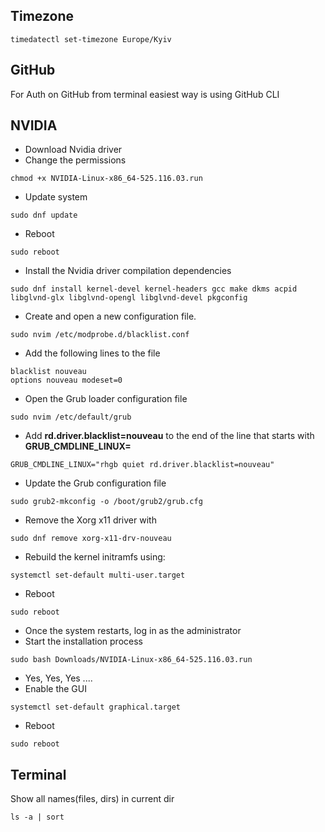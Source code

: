 ## Timezone
```
timedatectl set-timezone Europe/Kyiv
```

## GitHub
For Auth on GitHub from terminal easiest way is using <a src=" https://github.com/cli/cli#installation">GitHub CLI</a> 

## NVIDIA
-   Download Nvidia driver
- Change the permissions
```shell
chmod +x NVIDIA-Linux-x86_64-525.116.03.run
```
- Update system

```shell
sudo dnf update
```
- Reboot
```shell
sudo reboot
```
- Install the Nvidia driver compilation dependencies
```shell
sudo dnf install kernel-devel kernel-headers gcc make dkms acpid libglvnd-glx libglvnd-opengl libglvnd-devel pkgconfig
```
- Create and open a new configuration file.
```shell
sudo nvim /etc/modprobe.d/blacklist.conf
```
- Add the following lines to the file
```
blacklist nouveau
options nouveau modeset=0
```
- Open the Grub loader configuration file
```shell
sudo nvim /etc/default/grub
```
- Add <b> rd.driver.blacklist=nouveau</b> to the end of the line that starts with <b>GRUB_CMDLINE_LINUX=</b>
```
GRUB_CMDLINE_LINUX="rhgb quiet rd.driver.blacklist=nouveau"
```
- Update the Grub configuration file
```shell
sudo grub2-mkconfig -o /boot/grub2/grub.cfg
```
- Remove the Xorg x11 driver with
```shell
sudo dnf remove xorg-x11-drv-nouveau
```
- Rebuild the kernel initramfs using:
```shell
systemctl set-default multi-user.target
```
- Reboot
```shell
sudo reboot
```
- Once the system restarts, log in as the administrator
- Start the installation process
```shell
sudo bash Downloads/NVIDIA-Linux-x86_64-525.116.03.run
```
- Yes, Yes, Yes ....
- Enable the GUI
```shell
systemctl set-default graphical.target
```
- Reboot
```shell
sudo reboot
```

## Terminal

Show all names(files, dirs) in current dir
```
ls -a | sort
```



